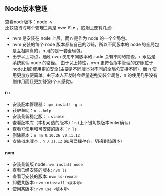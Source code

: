 ## Node版本管理
查看node版本：node -v  
比较流行的两个管理工具是 nvm 和 n ，区别主要有几点:
- nvm 是安装在 node 上层，而 n 是作为 node 的一个全局包。
- nvm 安装的每个 node 版本都有自己的沙箱，所以不同版本的 node 的全局包是互相隔离的，n 用的是一套全局包。
- 由于以上两点，通过 nvm 使用不同版本的 node 会有不同的路径，n 永远是系统默认 node 的路径。
由于以上特性，nvm 更符合版本管理的逻辑(位于node上层)使用更加安全(主要是不同版本对不同的全局包支持不同)，而 n 使用更加方便简单。由于本人开发时会尽量避免安装全局包，n 的使用几乎没有副作用而且更加舒服(个人感觉)。

#### n :
- 安装版本管理器：`npm install -g n`
- 获取帮助：`n --help`
- 安装最新稳定版：`n stable`
- 查看版本库（本机可选的版本）：`n` (上下键切换版本enter确认)
- 查看可使用和可安装的版本：`n ls`
- 删除版本：`n rm 0.10.26 v0.11.12`
- 安装指定版本：`n 0.11.12` (如果已经存在，切换到该版本)
#### nvm
- 安装最新版 node: `nvm install node`
- 查看已经安装的版本: `nvm ls`
- 查看可安装的版本: `nvm ls-remote`
- 卸载某版本: `nvm uninstall <版本号>`
- 使用某版本: `nvm use <版本号>`
